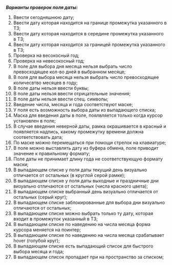 ***Варианты проверок поля даты:***

1. Ввести сегодняшнюю дату;
2. Ввести дату которая находится на границе промежутка указанного в ТЗ;
3. Ввести дату которая  находится в середине промежутка указанного в ТЗ;
4. Ввести дату которая находится за границей промежутка указанного в ТЗ;
5. Проверка на весокосный год;
6. Проверка на невесокосный год;
7. В поле для выбора дня месяца нельзя выбрать число превосходящее кол-во дней в выбранном месяце;
8. В поля для выбора месяца нельзя выбрать число превосходящее количесвтво месяцев в году;
9. В поле даты нельзя ввести буквы;
10. В поле даты нельзя ввести отрицательные значения;
11. В поле даты нельзя ввести спец. символы;
12. Введение числа, месяца и года соответствуют маске;
13. У поля есть возможность выбора даты из выпадающего списка;
14. Маска для введения даты в поле, поялвляется только когда курсор установлен в поле;
15.  В случае введения неверной даты, рамка окрашивается в красный и появляется надпись, какому промежутку времени должна соответствовать дата;
16.  По маске можно перемещаться при помощи стрелок на клавиатуре;
17.  В поле можно выставлять дату из буфера обмена, поле приводит значение к правильному формату;
18.  Поле даты не принимает длину года не соответствующую формату маски;
19.  В выпадающем списке у поля даты текущий день визуально отличается от остальных (в круглой серой рамке);
20.  В выпадающем списке у поля даты выходные и праздничные дни визуально отличаются от остальных (числа красного цвета);
21.  В выпадающем списке выбранный день визуально отличается от остальных (серый круг);
22.  В выпадающем списке заблокированные для выбора дни визуально отличаются от остальных;
23.  В выпадающем списке можно выбрать только ту дату, которая входит в промежуток указанный в ТЗ;
24.  В выпадающем списке по наведению на числа месяца форма курсора меняется на поинтер;
25.  В выпадающем списке по наведению на числа месяца срабатывает hover (голубой круг);
26.  В выпадающем списке есть выпадающий список для быстрого выбора месяца и года;
27.  В выпадающем список пропадает при на пространство за списком;

